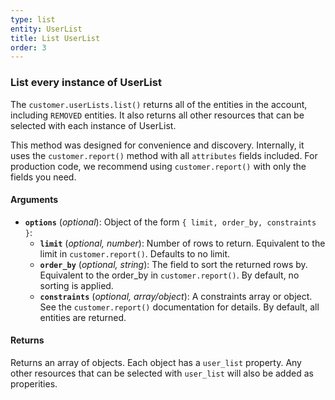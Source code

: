 ```yaml
---
type: list
entity: UserList
title: List UserList
order: 3
---
```


### List every instance of UserList

The `customer.userLists.list()` returns all of the entities in the account, including `REMOVED` entities. It also returns all other resources that can be selected with each instance of UserList.

This method was designed for convenience and discovery. Internally, it uses the `customer.report()` method with all `attributes` fields included. For production code, we recommend using `customer.report()` with only the fields you need.

#### Arguments

- **`options`** (_optional_): Object of the form `{ limit, order_by, constraints }`:
  - **`limit`** (_optional, number_): Number of rows to return. Equivalent to the limit in `customer.report()`. Defaults to no limit.
  - **`order_by`** (_optional, string_): The field to sort the returned rows by. Equivalent to the order_by in `customer.report()`. By default, no sorting is applied.
  - **`constraints`** (_optional, array/object_): A constraints array or object. See the `customer.report()` documentation for details. By default, all entities are returned.

#### Returns

Returns an array of objects.
Each object has a `user_list` property. Any other resources that can be selected with `user_list` will also be added as properities.
